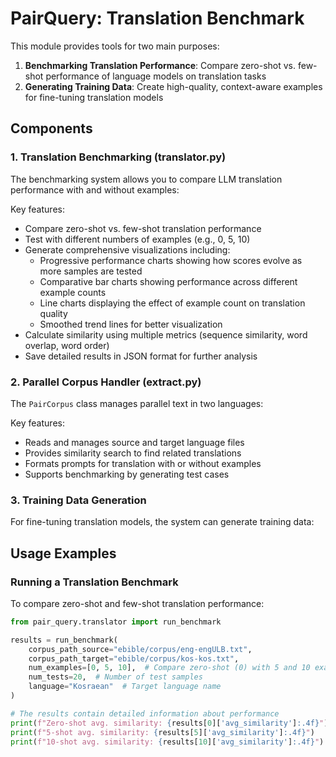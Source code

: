 # PairQuery: Translation Benchmark 

This module provides tools for two main purposes:
1. **Benchmarking Translation Performance**: Compare zero-shot vs. few-shot performance of language models on translation tasks
2. **Generating Training Data**: Create high-quality, context-aware examples for fine-tuning translation models

## Components

### 1. Translation Benchmarking (translator.py)

The benchmarking system allows you to compare LLM translation performance with and without examples:

Key features:
- Compare zero-shot vs. few-shot translation performance
- Test with different numbers of examples (e.g., 0, 5, 10)
- Generate comprehensive visualizations including:
  - Progressive performance charts showing how scores evolve as more samples are tested
  - Comparative bar charts showing performance across different example counts
  - Line charts displaying the effect of example count on translation quality
  - Smoothed trend lines for better visualization
- Calculate similarity using multiple metrics (sequence similarity, word overlap, word order)
- Save detailed results in JSON format for further analysis

### 2. Parallel Corpus Handler (extract.py)

The `PairCorpus` class manages parallel text in two languages:

Key features:
- Reads and manages source and target language files
- Provides similarity search to find related translations
- Formats prompts for translation with or without examples
- Supports benchmarking by generating test cases

### 3. Training Data Generation

For fine-tuning translation models, the system can generate training data:

## Usage Examples

### Running a Translation Benchmark

To compare zero-shot and few-shot translation performance:

```python
from pair_query.translator import run_benchmark

results = run_benchmark(
    corpus_path_source="ebible/corpus/eng-engULB.txt", 
    corpus_path_target="ebible/corpus/kos-kos.txt", 
    num_examples=[0, 5, 10],  # Compare zero-shot (0) with 5 and 10 examples
    num_tests=20,  # Number of test samples
    language="Kosraean"  # Target language name
)

# The results contain detailed information about performance
print(f"Zero-shot avg. similarity: {results[0]['avg_similarity']:.4f}")
print(f"5-shot avg. similarity: {results[5]['avg_similarity']:.4f}")
print(f"10-shot avg. similarity: {results[10]['avg_similarity']:.4f}")
```
